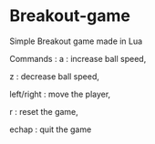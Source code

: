 # Breakout-game
Simple Breakout game made in Lua

Commands :
a : increase ball speed,

z : decrease ball speed,

left/right : move the player,

r : reset the game,

echap : quit the game

